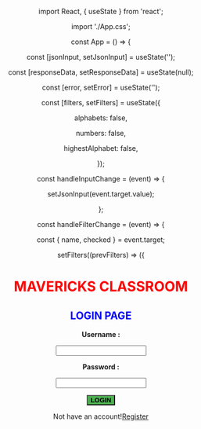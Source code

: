 import React, { useState } from 'react';

import './App.css';


const App = () => {

const [jsonInput, setJsonInput] = useState('');

const [responseData, setResponseData] = useState(null);

const [error, setError] = useState('');

const [filters, setFilters] = useState({

alphabets: false,

numbers: false,

highestAlphabet: false,

});


const handleInputChange = (event) => {

setJsonInput(event.target.value);

};


const handleFilterChange = (event) => {

const { name, checked } = event.target;

setFilters((prevFilters) => ({ <html>

<head>

<title>Hello World!</title>


<style>

.button {

background-color: #4CAF50;

</style>

</head>

<body style="text-align:center;"style="font-family: Times new roman";background-color: rgb(255, 122, 89);>


<style>

.button {

background-color: #4CAF50;

</style>

<h1 style=" color:red"><center>MAVERICKS CLASSROOM</center></h1>

<h2 style="color:blue" class="title"><center>LOGIN PAGE</center> </h2>

<form>

<b>Username :</b>

<input type="text" name="Fname"><br>

<b>Password :</b>

<input type="text" name="Fname"><br>

<button class="button"><n><b><t>LOGIN</t></b></n></button>

<td>

Not have an account!<a href="">Register</a>

</td>

</form>

</body>

</html>
</body>
</html>
